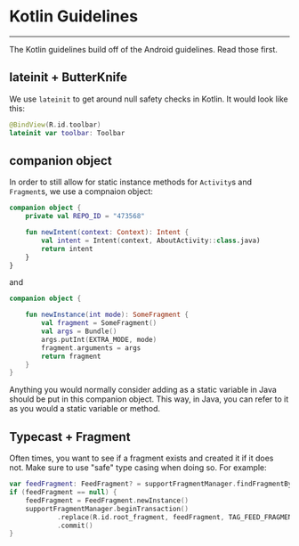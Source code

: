 # Kotlin Guidelines
---------------------------

The Kotlin guidelines build off of the Android guidelines. Read those first.

## lateinit + ButterKnife
We use `lateinit` to get around null safety checks in Kotlin. It would look like this:

```kotlin
@BindView(R.id.toolbar)
lateinit var toolbar: Toolbar
```
## companion object
In order to still allow for static instance methods for `Activity`s and `Fragment`s, we use a compnaion object:

```kotlin
companion object {
    private val REPO_ID = "473568"

    fun newIntent(context: Context): Intent {
        val intent = Intent(context, AboutActivity::class.java)
        return intent
    }
}
```
and
```kotlin
companion object {

	fun newInstance(int mode): SomeFragment {
		val fragment = SomeFragment()
		val args = Bundle()
		args.putInt(EXTRA_MODE, mode)
		fragment.arguments = args
		return fragment
	}
}
```
Anything you would normally consider adding as a static variable in Java should be put in this companion object. This way, in Java, you can refer to it as you would a static variable or method.

## Typecast + Fragment
Often times, you want to see if a fragment exists and created it if it does not. Make sure to use "safe" type casing when doing so. For example:
```kotlin
var feedFragment: FeedFragment? = supportFragmentManager.findFragmentByTag(TAG_FEED_FRAGMENT) as? FeedFragment
if (feedFragment == null) {
    feedFragment = FeedFragment.newInstance()
    supportFragmentManager.beginTransaction()
            .replace(R.id.root_fragment, feedFragment, TAG_FEED_FRAGMENT)
            .commit()
}
```

